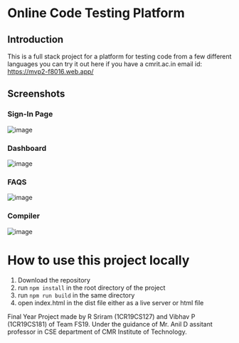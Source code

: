 # Online Code Testing Platform

## Introduction
This is a full stack project for a platform for testing code from a few different languages
you can try it out here if you have a cmrit.ac.in email id: https://mvp2-f8016.web.app/

## Screenshots
### Sign-In Page
![image](https://user-images.githubusercontent.com/69243366/236675600-21308a68-b533-4cec-8bca-4904aaadeaee.png)

### Dashboard
![image](https://user-images.githubusercontent.com/69243366/236675653-6dd229b4-a5c7-41f4-bdff-71216aa089be.png)

### FAQS
![image](https://user-images.githubusercontent.com/69243366/236675716-e25a14c5-99e8-4ac3-bc64-d005507beea8.png)

### Compiler
![image](https://user-images.githubusercontent.com/69243366/236675745-26c568d2-65b9-44f3-9c56-9a29d26a8842.png)

# How to use this project locally
<ol>
  <li>Download the repository</li>
  <li>run <code>npm install</code> in the root directory of the project</li>
  <li>run <code>npm run build</code> in the same directory</li>
  <li>open index.html in the dist file either as a live server or html file</li>
</ol>


Final Year Project made by R Sriram (1CR19CS127) and Vibhav P (1CR19CS181) of Team FS19.
Under the guidance of Mr. Anil D assitant professor in CSE department of CMR Institute of Technology.
